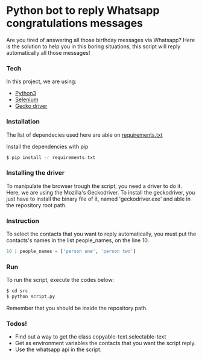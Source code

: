 # Python bot to reply Whatsapp congratulations messages 

Are you tired of answering all those birthday messages via Whatsapp? Here is the solution to help you in this boring situations, this script will reply automatically all those messages!

### Tech

In this project, we are using:

* [Python3](https://www.python.org/)
* [Selenium](https://www.selenium.dev/)
* [Gecko driver](https://github.com/mozilla/geckodriver)


### Installation

The list of dependecies used here are able on [requirements.txt](https://github.com/eduardodiasm/python-bot-for-whatsapp-congratulations/blob/master/requirements.txt)

Install the dependencies with pip

```sh
$ pip install -r requirements.txt 
```

### Installing the driver

To manipulate the browser trough the script, you need a driver to do it. Here, we are using the Mozilla's Geckodriver. To install the geckodriver, you just have to install the binary file of it, named 'geckodriver.exe' and able in the repository root path.

### Instruction
To select the contacts that you want to reply automatically, you must put the contacts's names in the list people_names, on the line 10.
```python
10 | people_names = ['person one', 'person two']
```
### Run

To run the script, execute the codes below:
```sh
$ cd src
$ python script.py
```

Remember that you should be inside the repository path.


### Todos!

  - Find out a way to get the class copyable-text.selectable-text
  - Get as environment variables the contacts that you want the script reply.
  - Use the whatsapp api in the script.
